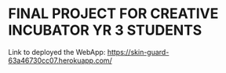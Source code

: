 # FINAL PROJECT FOR CREATIVE INCUBATOR YR 3 STUDENTS


Link to deployed the WebApp: https://skin-guard-63a46730cc07.herokuapp.com/

